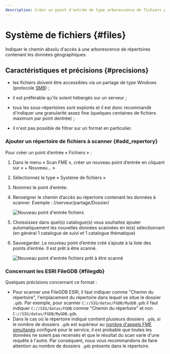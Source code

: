 ```yaml
---
description: Créer un point d'entrée de type arborescence de fichiers pour le Scan FME Isogeo
---
```


# Système de fichiers <i class="fa fa-folder-open"></i> {#files}

Indiquer le chemin absolu d'accès à une arborescence de répertoires contenant les données géographiques.

## Caractéristiques et précisions {#precisions}

* les fichiers doivent être accessibles via un partage de type Windows (protocole [SMB](https://fr.wikipedia.org/wiki/Server_Message_Block)) ;

* il est préférable qu'ils soient hébergés sur un serveur ;

* tous les sous-répertoires sont explorés et il est donc recommandé d'indiquer une granularité assez fine (quelques centaines de fichiers maximum par point dentrée) ;

* il n'est pas possible de filtrer sur un format en particulier.

### Ajouter un répertoire de fichiers à scanner {#add_repertory}

Pour créer un point d’entrée « Fichiers » :

1. Dans le menu « Scan FME », créer un nouveau point d’entrée en cliquant sur « + Nouveau... »
2. Sélectionnez le type « Système de fichiers »
3. Nommez le point d’entrée.
4. Renseigner le chemin d’accès au répertoire contenant les données à scanner. Exemple : //serveur/partage/Dossier/

    ![Nouveau point d'entrée fichiers](/assets/new_files.png)

5. Choississez dans quel(s) catalogue(s) vous souhaitez ajouter automatiquement les nouvelles données scannées en le(s) sélectionnant (en général 1 catalogue de suivi et 1 catalogue thématique) 
6. Sauvegarder. Le nouveau point d’entrée créé s’ajoute à la liste des points d’entrée. Il est prêt à être scanné.

    ![Nouveau point d'entrée fichiers prêt à être scanné](/assets/new_files_ready.png)
    
### Concernant les ESRI FileGDB {#filegdb}

Quelques précisions concernant ce format :
* Pour scanner une FileGDB ESRI, il faut indiquer comme "Chemin du répertoire", l'emplacement du répertoire dans lequel se situe le dossier `.gdb`. Par exemple, pour scanner `C://SIG/datas/FGDB/MyGDB.gdb` il faut indiquer `C://SIG/datas/FGDB` comme "Chemin du répertoire" et non `C://SIG/datas/FGDB/MyGDB.gdb`.
* Dans le cas où le répertoire indiqué contient plusieurs dossiers `.gdb`, si le nombre de dossiers `.gdb` est supérieur au [nombre d'appels FME simultanés](/configuration/configuration.html#scan_concurrency) configuré pour le service, il est probable que toutes les données ne soient pas recensés et que le résultat du scan varie d'une requête à l'autre. Par conséquent, nous vous recommandons de faire attention au nombre de dossiers `.gdb` présents dans le répertoire.
